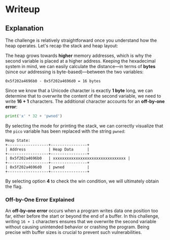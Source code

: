 # Writeup

## Explanation

The challenge is relatively straightforward once you understand how the heap operates. Let's recap the stack and heap layout:

The heap grows towards **higher** memory addresses, which is why the second variable is placed at a higher address. Keeping the hexadecimal system in mind, we can easily calculate the distance—in terms of **bytes** (since our addressing is byte-based)—between the two variables:

```
0x5f202a4696b0 - 0x5f202a4696d0 = 16 bytes
```

Since we know that a Unicode character is exactly **1 byte** long, we can determine that to overwrite the content of the second variable, we need to write **16 + 1** characters. The additional character accounts for an **off-by-one error**:

```python
print('x' * 32 + 'pwned')
```

By selecting the mode for printing the stack, we can correctly visualize that the `pico` variable has been replaced with the string `pwned`:

```
Heap State:
+------------------+----------------+
| Address          | Heap Data      |
+------------------+----------------+
| 0x5f202a4696b0   | xxxxxxxxxxxxxxxxxxxxxxxxxxxxxxxx |
+------------------+----------------+
| 0x5f202a4696d0   | pwned          |
+------------------+----------------+
```

By selecting option **4** to check the win condition, we will ultimately obtain the flag.

### Off-by-One Error Explained

An **off-by-one error** occurs when a program writes data one position too far, either before the start or beyond the end of a buffer. In this challenge, writing `16 + 1` characters ensures that we overwrite the second variable without causing unintended behavior or crashing the program. Being precise with buffer sizes is crucial to prevent such vulnerabilities.